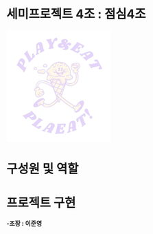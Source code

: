 # 세미프로젝트 4조 : 점심4조
 
 
![PLAEAT로고](semi/WebContent/resources/backGroundImg/play_eat-removebg-preview.png)








# 구성원 및 역할


# 프로젝트 구현

**-조장 : 이준영**

